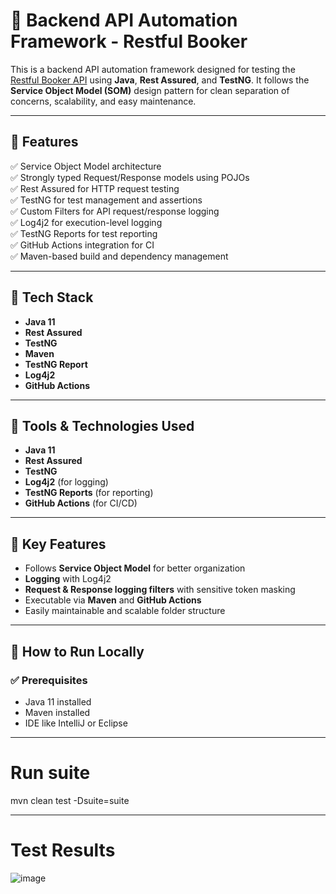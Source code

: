 # 🧪 Backend API Automation Framework - Restful Booker

This is a backend API automation framework designed for testing the [Restful Booker API](https://restful-booker.herokuapp.com/apidoc/index.html) using **Java**, **Rest Assured**, and **TestNG**. It follows the **Service Object Model (SOM)** design pattern for clean separation of concerns, scalability, and easy maintenance.

---

## 🚀 Features

✅ Service Object Model architecture  
✅ Strongly typed Request/Response models using POJOs  
✅ Rest Assured for HTTP request testing  
✅ TestNG for test management and assertions  
✅ Custom Filters for API request/response logging  
✅ Log4j2 for execution-level logging  
✅ TestNG Reports for test reporting  
✅ GitHub Actions integration for CI  
✅ Maven-based build and dependency management  

---

## 🧰 Tech Stack

- **Java 11**
- **Rest Assured**
- **TestNG**
- **Maven**
- **TestNG Report**
- **Log4j2**
- **GitHub Actions**

---

## 🧰 Tools & Technologies Used

- **Java 11**
- **Rest Assured**
- **TestNG**
- **Log4j2** (for logging)
- **TestNG Reports** (for reporting)
- **GitHub Actions** (for CI/CD)

---

## 🎯 Key Features

- Follows **Service Object Model** for better organization
- **Logging** with Log4j2
- **Request & Response logging filters** with sensitive token masking
- Executable via **Maven** and **GitHub Actions**
- Easily maintainable and scalable folder structure

---

## 🔧 How to Run Locally

### ✅ Prerequisites
- Java 11 installed
- Maven installed
- IDE like IntelliJ or Eclipse

---

# Run suite
mvn clean test -Dsuite=suite

---

# Test Results

![image](https://github.com/user-attachments/assets/fe7cb6cc-cb7f-46a1-a0cb-6727b059e41d)



